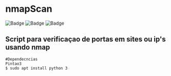# nmapScan
![Badge](https://img.shields.io/github/languages/top/Azz4-defalt/nmapScan?style=flat-square) ![Badge](https://img.shields.io/github/issues/Azz4-defalt/nmapScan?style=flat-square?style=flat-square) ![Badge](https://img.shields.io/github/license/Azz4-defalt/nmapScan?style=flat-square) 

## Script para verificaçao de portas em sites ou ip's usando nmap

```
#Dependecncias
Pintao3
$ sudo apt install python 3

```
